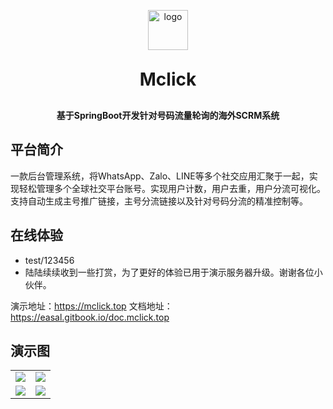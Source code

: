 <p align="center">
	<img alt="logo" src="https://web.mclick.top/static/picture/logo.png" style="width: 64px;height: 64px">
</p>
<h1 align="center" style="margin: 30px 0 30px; font-weight: bold;">Mclick</h1>
<h4 align="center">基于SpringBoot开发针对号码流量轮询的海外SCRM系统</h4>

## 平台简介

一款后台管理系统，将WhatsApp、Zalo、LINE等多个社交应用汇聚于一起，实现轻松管理多个全球社交平台账号。实现用户计数，用户去重，用户分流可视化。支持自动生成主号推广链接，主号分流链接以及针对号码分流的精准控制等。


## 在线体验

- test/123456  
- 陆陆续续收到一些打赏，为了更好的体验已用于演示服务器升级。谢谢各位小伙伴。

演示地址：https://mclick.top
文档地址：https://easal.gitbook.io/doc.mclick.top

## 演示图

<table>
    <tr>
        <td><img src="https://easal.gitbook.io/~gitbook/image?url=https%3A%2F%2F3314650631-files.gitbook.io%2F%7E%2Ffiles%2Fv0%2Fb%2Fgitbook-x-prod.appspot.com%2Fo%2Fspaces%252F4X41XjIncxTGkbkMXJ7s%252Fuploads%252FlonawlMvD2P8isiRXhEp%252Fimage.png%3Falt%3Dmedia%26token%3Dd958a764-8581-4235-b99f-4e87a5e455c0&width=768&dpr=4&quality=100&sign=bfbe4360&sv=2"/></td>
        <td><img src="https://easal.gitbook.io/~gitbook/image?url=https%3A%2F%2F3314650631-files.gitbook.io%2F%7E%2Ffiles%2Fv0%2Fb%2Fgitbook-x-prod.appspot.com%2Fo%2Fspaces%252F4X41XjIncxTGkbkMXJ7s%252Fuploads%252FzfwT2C4CxDIknLJjOs9u%252Fimage.png%3Falt%3Dmedia%26token%3Df9d6477f-ac4a-4d06-b95f-bfd96f839612&width=768&dpr=4&quality=100&sign=980561a9&sv=2"/></td>
    </tr>
    <tr>
        <td><img src="https://easal.gitbook.io/~gitbook/image?url=https%3A%2F%2F3314650631-files.gitbook.io%2F%7E%2Ffiles%2Fv0%2Fb%2Fgitbook-x-prod.appspot.com%2Fo%2Fspaces%252F4X41XjIncxTGkbkMXJ7s%252Fuploads%252FmbrGtrN1fx0eKCATdPB5%252Fimage.png%3Falt%3Dmedia%26token%3D361b31e0-d6d1-40b3-a5b1-28c34c93dffb&width=768&dpr=4&quality=100&sign=5adf2099&sv=2"/></td>
        <td><img src="https://easal.gitbook.io/~gitbook/image?url=https%3A%2F%2F3314650631-files.gitbook.io%2F%7E%2Ffiles%2Fv0%2Fb%2Fgitbook-x-prod.appspot.com%2Fo%2Fspaces%252F4X41XjIncxTGkbkMXJ7s%252Fuploads%252FT5h3EwV3ZRIf2wgMm8xE%252Fimage.png%3Falt%3Dmedia%26token%3D95757af2-873d-4ccb-a113-fc0fc476fd1c&width=768&dpr=4&quality=100&sign=3ea20c32&sv=2"/></td>
    </tr>
    
</table>

